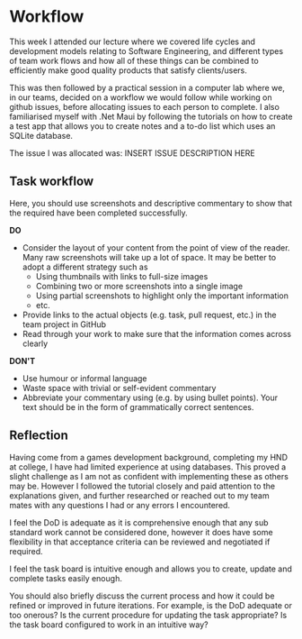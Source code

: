 # Workflow

This week I attended our lecture where we covered life cycles and development models relating to Software Engineering, and different types of team work flows and how all of these things can be combined to efficiently make good quality products that satisfy clients/users.

This was then followed by a practical session in a computer lab where we, in our teams, decided on a workflow we would follow while working on github issues, before allocating issues to each person to complete. I also familiarised myself with .Net Maui by following the tutorials on how to create a test app that allows you to create notes and a to-do list which uses an SQLite database.

The issue I was allocated was: INSERT ISSUE DESCRIPTION HERE

## Task workflow

Here, you should use screenshots and descriptive commentary to show that the required
have been completed successfully.

**DO**

* Consider the layout of your content from the point of view of the reader. Many raw
  screenshots will take up a lot of space. It may be better to adopt a different strategy
  such as
  * Using thumbnails with links to full-size images
  * Combining two or more screenshots into a single image 
  * Using partial screenshots to highlight only the important information
  * etc.
* Provide links to the actual objects (e.g. task, pull request, etc.) in the team project
  in GitHub
* Read through your work to make sure that the information comes across clearly

**DON'T**

* Use humour or informal language
* Waste space with trivial or self-evident commentary
* Abbreviate your commentary using (e.g. by using bullet points). Your text should be in
  the form of grammatically correct sentences.

## Reflection

Having come from a games development background, completing my HND at college, I have had limited experience at using databases. This proved a slight challenge as I am not as confident with implementing these as others may be. However I followed the tutorial closely and paid attention to the explanations given, and further researched or reached out to my team mates with any questions I had or any errors I encountered. 

I feel the DoD is adequate as it is comprehensive enough that any sub standard work cannot be considered done, however it does have some flexibility in that acceptance criteria can be reviewed and negotiated if required. 

I feel the task board is intuitive enough and allows you to create, update and complete tasks easily enough. 

You should also briefly discuss the current process and how it could be refined or improved in future iterations. For example, is the DoD adequate or too onerous? Is the current procedure for updating the task appropriate? Is the task board configured to work in an intuitive way?
